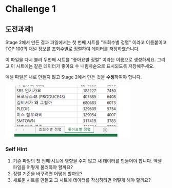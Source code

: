 # Challenge 1

## 도전과제1

Stage 2에서 만든 결과 파일에서는 첫 번째 시트를 "조회수별 정렬" 이라고 이름붙이고 TOP 100의 채널 정보를 조회수별로 정렬하여 데이터를 저장하였습니다.

이 파일을 다시 불러 두번째 시트를 "좋아요별 정렬" 이라는 이름으로 생성하세요.  그리고 이 시트에는 같은 데이터가 좋아요 수 내림차순으로 표시되도록 저장해주세요. 

엑셀 파일은 새로 만들지 않고 Stage 2에서 만든 것을 **수정**하여야 합니다.

![](../../.gitbook/assets/image%20%2844%29.png)



### Self Hint

1. 기존 파일의 첫 번째 시트에 영향을 주지 않고 새 데이터를 만들어야 합니다. 엑셀 파일을 어떻게 불러와야 할까요?
2. 정렬 기준을 바꾸려면 어떻게 할까요?
3. 새로운 시트를 만들고 그 시트에 데이터를 작성하려면 어떻게 해야 할까요?

